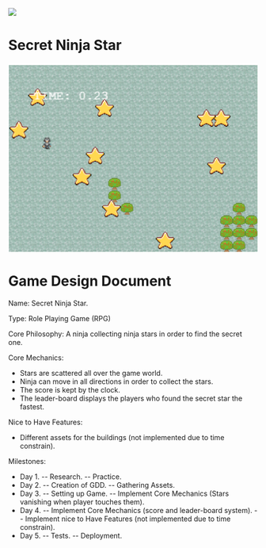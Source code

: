![](https://img.shields.io/badge/Microverse-blueviolet)

# Secret Ninja Star

![screenshot](../Screenshot.png)

# Game Design Document

Name: Secret Ninja Star.

Type: Role Playing Game (RPG)

Core Philosophy: A ninja collecting ninja stars in order to find the secret one.


Core Mechanics:

- Stars are scattered all over the game world.
- Ninja can move in all directions in order to collect the stars.
- The score is kept by the clock.
- The leader-board displays the players who found the secret star the fastest.


Nice to Have Features:

- Different assets for the buildings (not implemented due to time constrain).

Milestones:

- Day 1.
 -- Research.
 -- Practice.
- Day 2.
 -- Creation of GDD.
 -- Gathering Assets.
- Day 3.
 -- Setting up Game.
 -- Implement Core Mechanics (Stars vanishing when player touches them).
- Day 4.
 -- Implement Core Mechanics (score and leader-board system).
 -- Implement nice to Have Features (not implemented due to time constrain).
- Day 5.
 -- Tests.
 -- Deployment.

